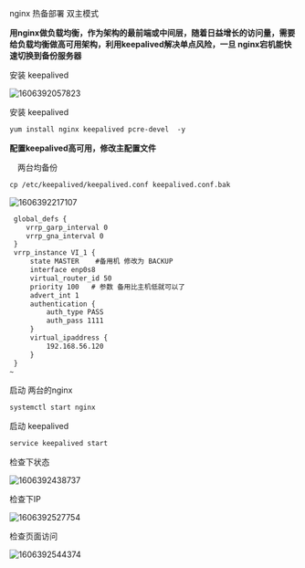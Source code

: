 nginx 热备部署  双主模式 

**用nginx做负载均衡，作为架构的最前端或中间层，随着日益增长的访问量，需要给负载均衡做高可用架构，利用keepalived解决单点风险，一旦 nginx宕机能快速切换到备份服务器**

安装 keepalived

![1606392057823](C:\Users\QiYuan\AppData\Roaming\Typora\typora-user-images\1606392057823.png)



安装   keepalived 

```xml
yum install nginx keepalived pcre-devel  -y
```

**配置keepalived高可用，修改主配置文件**

　两台均备份

```xml
cp /etc/keepalived/keepalived.conf keepalived.conf.bak
```

![1606392217107](C:\Users\QiYuan\AppData\Roaming\Typora\typora-user-images\1606392217107.png)

```xml
 global_defs {
    vrrp_garp_interval 0
    vrrp_gna_interval 0
 }
 vrrp_instance VI_1 {
     state MASTER    #备用机 修改为 BACKUP
     interface enp0s8
     virtual_router_id 50
     priority 100   # 参数 备用比主机低就可以了 
     advert_int 1
     authentication {
         auth_type PASS
         auth_pass 1111
     }
     virtual_ipaddress {
         192.168.56.120
     }
 }
~        

```

启动 两台的nginx

```xml
systemctl start nginx
```

启动 keepalived 

```xml
service keepalived start
```

检查下状态 

![1606392438737](C:\Users\QiYuan\AppData\Roaming\Typora\typora-user-images\1606392438737.png)

检查下IP

![1606392527754](C:\Users\QiYuan\AppData\Roaming\Typora\typora-user-images\1606392527754.png)

 检查页面访问 

![1606392544374](C:\Users\QiYuan\AppData\Roaming\Typora\typora-user-images\1606392544374.png)







